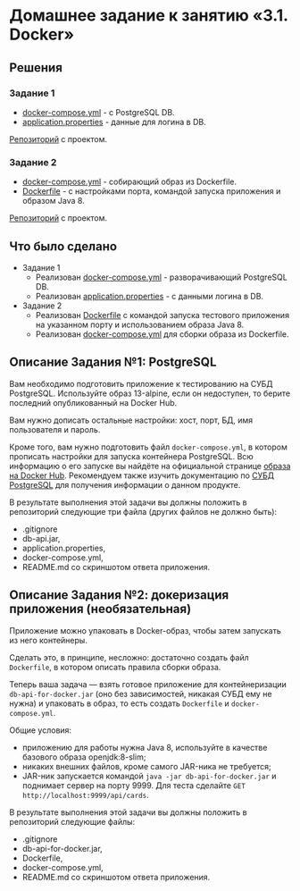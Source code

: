 # Домашнее задание к занятию «3.1. Docker»

## Решения
### Задание 1
 * <a href="https://github.com/Nephedov/8.1.Automated-Testing/blob/main/docker-compose.yml">docker-compose.yml</a> - с PostgreSQL DB.
 * <a href="https://github.com/Nephedov/8.1.Automated-Testing/blob/main/application.properties">application.properties</a> - данные для логина в DB.

<a href="https://github.com/Nephedov/8.1.Automated-Testing">Репозиторий</a> с проектом.
### Задание 2
 * <a href="https://github.com/Nephedov/8.2.Automated-Testing/blob/main/docker-compose.yml">docker-compose.yml</a> - собирающий образ из Dockerfile.
 * <a href="https://github.com/Nephedov/8.2.Automated-Testing/blob/main/Dockerfile">Dockerfile</a> - с настройками порта, командой запуска приложения и образом Java 8.

<a href="https://github.com/Nephedov/8.2.Automated-Testing">Репозиторий</a> с проектом.
## Что было сделано
* Задание 1
  * Реализован <a href="https://github.com/Nephedov/8.1.Automated-Testing/blob/main/docker-compose.yml">docker-compose.yml</a> - разворачивающий PostgreSQL DB.
  * Реализован <a href="https://github.com/Nephedov/8.1.Automated-Testing/blob/main/application.properties">application.properties</a> - с данными логина в DB.
* Задание 2
  * Реализован <a href="https://github.com/Nephedov/8.2.Automated-Testing/blob/main/Dockerfile">Dockerfile</a> с командой запуска тестового приложения на указанном порту и использованием образа Java 8.
  * Реализован <a href="https://github.com/Nephedov/8.2.Automated-Testing/blob/main/docker-compose.yml">docker-compose.yml</a> для сборки образа из Dockerfile.
## Описание Задания №1: PostgreSQL

Вам необходимо подготовить приложение к тестированию на СУБД PostgreSQL. Используйте образ 13-alpine, если он недоступен, то берите последний опубликованный на Docker Hub.

Вам нужно дописать остальные настройки: хост, порт, БД, имя пользователя и пароль.         

Кроме того, вам нужно подготовить файл `docker-compose.yml`, в котором прописать настройки для запуска контейнера PostgreSQL. Всю информацию о его запуске вы найдёте на официальной странице [образа на Docker Hub](https://hub.docker.com/_/postgres). Рекомендуем также изучить документацию по [СУБД PostgreSQL](https://www.postgresql.org/docs/12/index.html) для получения информации о данном продукте. 


В результате выполнения этой задачи вы должны положить в репозиторий следующие три файла (других файлов не должно быть):
* .gitignore
* db-api.jar,
* application.properties,
* docker-compose.yml,
* README.md со скриншотом ответа приложения.

## Описание Задания №2: докеризация приложения (необязательная)

Приложение можно упаковать в Docker-образ, чтобы затем запускать из него контейнеры.

Сделать это, в принципе, несложно: достаточно создать файл `Dockerfile`, в котором описать правила сборки образа.   

Теперь ваша задача — взять готовое приложение для контейнеризации `db-api-for-docker.jar` (оно без зависимостей, никакая СУБД ему не нужна) и упаковать в образ, то есть создать `Dockerfile` и `docker-compose.yml`.

Общие условия:
* приложению для работы нужна Java 8, используйте в качестве базового образа openjdk:8-slim;
* никаких внешних файлов, кроме самого JAR-ника не требуется;
* JAR-ник запускается командой `java -jar db-api-for-docker.jar` и поднимает сервер на порту 9999. Для теста сделайте `GET http://localhost:9999/api/cards`.

В результате выполнения этой задачи вы должны положить в репозиторий следующие файлы:
* .gitignore
* db-api-for-docker.jar,
* Dockerfile,
* docker-compose.yml,
* README.md со скриншотом ответа приложения.

